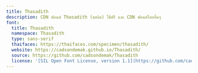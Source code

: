 ```yaml
---
title: Thasadith
description: CDN ฟอนต์ Thasadith (ธสถิต) ใช้ฟรี และ CDN ฟอนต์ไทยอื่นๆ
font:
  title: Thasadith
  namespace: Thasadith
  type: sans-serif
  thaifaces: https://thaifaces.com/specimen/thasadith/
  website: https://cadsondemak.github.io/Thasadith/
  source: https://github.com/cadsondemak/Thasadith
  license: '[SIL Open Font License, version 1.1](https://github.com/cadsondemak/Thasadith/blob/master/OFL.txt)'
---
```


<div></div>
